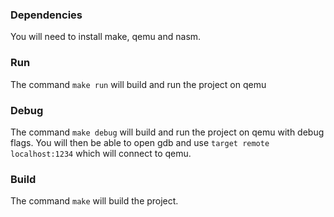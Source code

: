 ### Dependencies

You will need to install make, qemu and nasm.

### Run

The command `make run` will build and run the project on qemu

### Debug

The command `make debug` will build and run the project on qemu with debug
flags. You will then be able to open gdb and use `target remote localhost:1234`
which will connect to qemu.

### Build

The command `make` will build the project.
